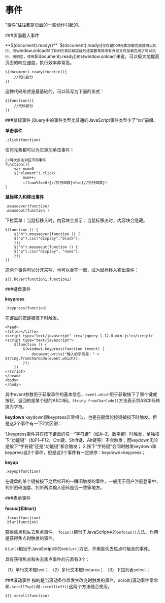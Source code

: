 事件
===================

“事件”往往都是页面的一些动作引起的。


###页面载入事件

**$(document).ready()**
`$(document).ready()`仅仅是DOM元素加载完成就可以执行，而`window.onload`除了DOM元素加载完成外还需要等待所有外部文件加载完成才可以执行。很明显，使用`$(document).ready()`相对`window.onload`来说，可以极大地提高页面的响应速度，执行效率非常高。

    $(document).ready(functin(){
        //代码部分
    })
这种代码形式是最基础的，可以简写为下面的形式：
 
    $(function(){
        //代码部分
    })

###鼠标事件
jQuery中的事件类型比普通的JavaScript事件类型少了“on”前缀。

**单击事件**

    .click(function)
任何元素都可以为它添加单击事件！

    //两次点击对应不同事件
    function(){
        var num=0
        $("element").click( 
            num++;
            if(num%2==0){//执行函数}else{//执行函数})
    }

**鼠标移入和移出事件**

    .mouseover(function)
    .mouseout(function )
下拉菜单：当鼠标移入时，内容块会显示；当鼠标移出时，内容块会隐藏。

    $(function () {
        $("h").mouseover(function () {
        $("p").css("display","block");
        });
        $("h").mouseout(function () {
        $("p").css("display", "none");
        });
    })
这两个事件可以分开来写，也可以合在一起，成为鼠标移入移出事件：

    $().hover(function1,function2)

###键盘事件

**keypress**

    .keypress(function)
在键盘的按键被按下时触发。

    <head>
    <title></title>
    <script type="text/javascript" src="jquery-1.12.0.min.js"></script>
    <script type="text/javascript">
        $(function () {
            $(window).keypress(function (event) {
                document.write("输入的字符是：" + String.fromCharCode(event.which));
            });
        })
    </script>
    </head>
    <body>
    </body>

其中event参数用于获取事件的基本信息，`event.which`用于获取按下了哪个键或按钮，返回的是某个键的ASCII码。`String.fromCharCode()`方法表示将ASCII码转换为字符。

**keydown**
keydown跟keypress非常相似，也是在键盘的按键被按下时触发。但是这2个事件有一下2大区别：

1.keypress事件只在按下键盘的任一“字符键”（如A~Z、数字键）时触发，单独按下“功能键”（如F1~F12、Ctrl键、Shift键、Alt键等）不会触发；而keydown无论是按下“字符键”还是“功能键”都会触发；
2.按下“字符键”会同时触发keydown和keypress这2个事件，但是这2个事件有一定顺序：keydown>keypress；

**keyup**

    .keyup(function)
在键盘的某个键被按下之后松开的一瞬间触发的事件，一般用于用户注册登录中，判断密码强度、判断两次输入密码是否一致等地方。


###表单事件

**focus()和blur()**

    .focus(function)
    .blur(function)
获得焦点和失去焦点事件。
`focus()`相当于JavaScript中的`onfocus()`方法，作用是获得焦点时触发的事件。

`blur()`相当于JavaScript中的`onblur()`方法，作用是失去焦点时触发的事件。

具有获得焦点和失去焦点事件的元素有3个：

（1）单行文本框text；
（2）多行文本框textarea；
（3）下拉列表select；

###滚动事件
指的是当滚动条位置发生改变时触发的事件，scroll()滚动事件常常和`.scrollTop()`和`.scrollLeft()`这两个方法结合使用。

    $().scroll(function)




